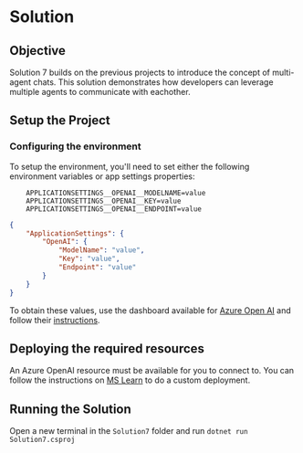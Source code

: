 # Solution

## Objective

Solution 7 builds on the previous projects to introduce the concept of multi-agent chats.
This solution demonstrates how developers can leverage multiple agents to communicate with eachother.

## Setup the Project

### Configuring the environment

To setup the environment, you'll need to set either the following environment variables or app settings properties:

```env
    APPLICATIONSETTINGS__OPENAI__MODELNAME=value
    APPLICATIONSETTINGS__OPENAI__KEY=value
    APPLICATIONSETTINGS__OPENAI__ENDPOINT=value
```

```appsettings.json
{
    "ApplicationSettings": {
        "OpenAI": {
            "ModelName": "value",
            "Key": "value",
            "Endpoint": "value"
        }
    }
}
```

To obtain these values, use the dashboard available for [Azure Open AI](https://oai.azure.com) and follow their [instructions](https://learn.microsoft.com/en-us/azure/ai-services/openai/quickstart?tabs=command-line%2Ctypescript%2Cpython-new&pivots=programming-language-csharp#retrieve-key-and-endpoint).

## Deploying the required resources

An Azure OpenAI resource must be available for you to connect to. You can follow the instructions on [MS Learn](https://learn.microsoft.com/en-us/azure/ai-services/openai/how-to/create-resource?pivots=web-portal) to do a custom deployment.

## Running the Solution

Open a new terminal in the ```Solution7``` folder and run ```dotnet run Solution7.csproj```
